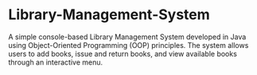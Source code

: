 # Library-Management-System
A simple console-based Library Management System developed in Java using Object-Oriented Programming (OOP) principles. The system allows users to add books, issue and return books, and view available books through an interactive menu.
